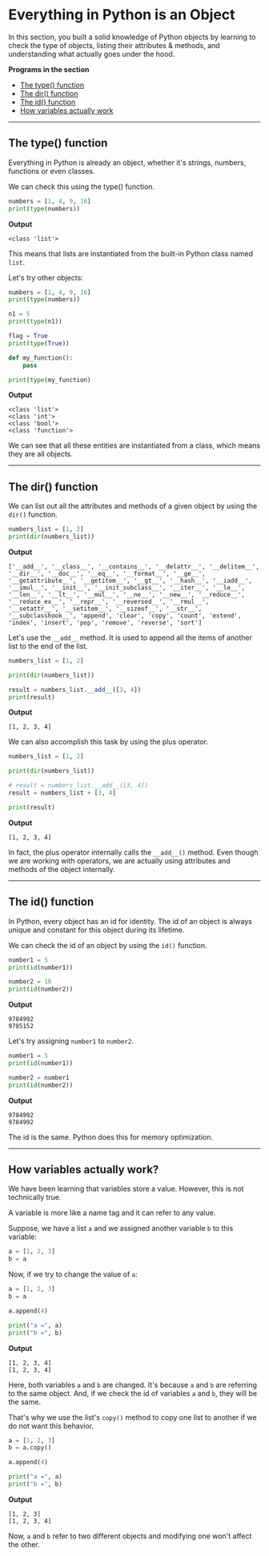 # Everything in Python is an Object

In this section, you built a solid knowledge of Python objects by learning to check the type of objects, listing their attributes & methods, and understanding what actually goes under the hood.

**Programs in the section**

- [The type() function](#the-type-function)
- [The dir() function](#the-dir-function)
- [The id() function](#the-id-function)
- [How variables actually work](#how-variables-actually-work)

---

## The type() function
Everything in Python is already an object, whether it's strings, numbers, functions or even classes.

We can check this using the type() function.

```python
numbers = [1, 4, 9, 16]
print(type(numbers))
```

**Output**

```
<class 'list'>
```

This means that lists are instantiated from the built-in Python class named `list`.

Let's try other objects:

```python
numbers = [1, 4, 9, 16]
print(type(numbers))

n1 = 5
print(type(n1))

flag = True
print(type(True))

def my_function():
    pass

print(type(my_function)
```

**Output**
```
<class 'list'>
<class 'int'>
<class 'bool'>
<class 'function'>
```

We can see that all these entities are instantiated from a class, which means they are all objects.

---

## The dir() function
We can list out all the attributes and methods of a given object by using the `dir()` function.

```python
numbers_list = [1, 2]
print(dir(numbers_list))
```

**Output**

```
['__add__', '__class__', '__contains__', '__delattr__', '__delitem__', '__dir__', '__doc__', '__eq__', '__format__', '__ge__', '__getattribute__', '__getitem__', '__gt__', '__hash__', '__iadd__', '__imul__', '__init__', '__init_subclass__', '__iter__', '__le__', '__len__', '__lt__', '__mul__', '__ne__', '__new__', '__reduce__', '__reduce_ex__', '__repr__', '__reversed__', '__rmul__', '__setattr__', '__setitem__', '__sizeof__', '__str__', '__subclasshook__', 'append', 'clear', 'copy', 'count', 'extend', 'index', 'insert', 'pop', 'remove', 'reverse', 'sort']
```

Let's use the `__add__` method.  It is used to append all the items of another list to the end of the list.

```python
numbers_list = [1, 2]

print(dir(numbers_list))

result = numbers_list.__add__([3, 4])
print(result)
```

**Output**
```
[1, 2, 3, 4]
```

We can also accomplish this task by using the plus operator.

```python
numbers_list = [1, 2]

print(dir(numbers_list))

# result = numbers_list.__add__([3, 4])
result = numbers_list + [3, 4]

print(result)
```

**Output**

```
[1, 2, 3, 4]
```

In fact, the plus operator internally calls the `__add__()` method. Even though we are working with operators, we are actually using attributes and methods of the object internally.

---

## The id() function

In Python, every object has an id for identity. The id of an object is always unique and constant for this object during its lifetime.

We can check the id of an object by using the `id()` function.

```python
number1 = 5
print(id(number1))

number2 = 10
print(id(number2))
```

**Output**

```
9784992
9785152
```

Let's try assigning `number1` to `number2`.

```python
number1 = 5
print(id(number1))

number2 = number1
print(id(number2))
```

**Output**

```
9784992
9784992
```

The id is the same.
Python does this for memory optimization.

---

## How variables actually work?

We have been learning that variables store a value. However, this is not technically true.

A variable is more like a name tag and it can refer to any value.

Suppose, we have a list `a` and we assigned another variable `b` to this variable:

```python
a = [1, 2, 3]
b = a
```

Now, if we try to change the value of `a`:

```python
a = [1, 2, 3]
b = a

a.append(4)

print("a =", a)
print("b =", b)
```

**Output**
```
[1, 2, 3, 4]
[1, 2, 3, 4]
```

Here, both variables `a` and `b` are changed. It's because `a` and `b` are referring to the same object. And, if we check the id of variables `a` and `b`, they will be the same.

That's why we use the list's `copy()` method to copy one list to another if we do not want this behavior.

```python
a = [1, 2, 3]
b = a.copy()

a.append(4)

print("a =", a)
print("b =", b)
```

**Output**
```
[1, 2, 3]
[1, 2, 3, 4]
```

Now, `a` and `b` refer to two different objects and modifying one won't affect the other.